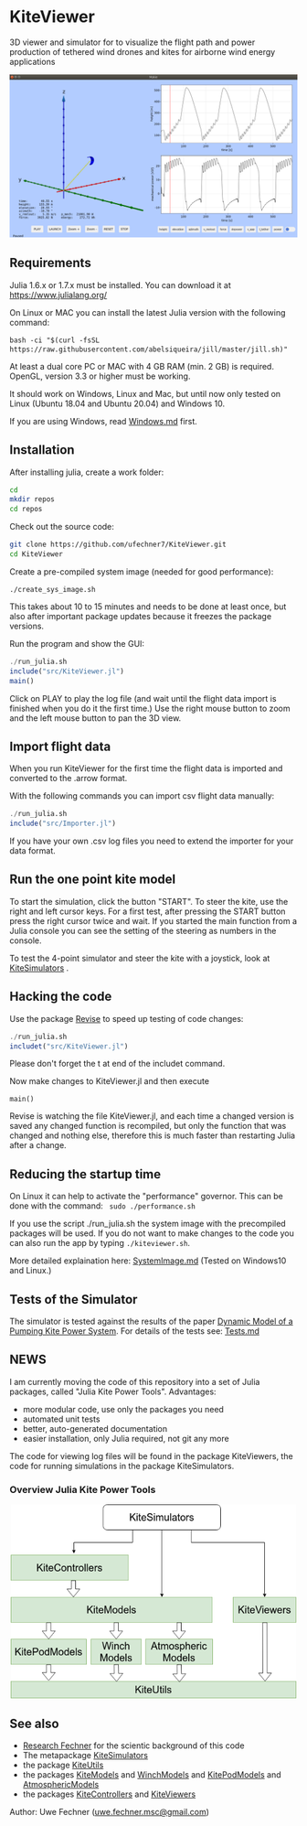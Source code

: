 # KiteViewer
3D viewer and simulator for to visualize the flight path and power production of tethered wind drones and kites for airborne wind energy applications

<p align="center"><img src="./doc/KiteViewer.png" /></p>

## Requirements

Julia 1.6.x or 1.7.x must be installed. You can download it at https://www.julialang.org/

On Linux or MAC you can install the latest Julia version with the following command:
```
bash -ci "$(curl -fsSL https://raw.githubusercontent.com/abelsiqueira/jill/master/jill.sh)"
```

At least a dual core PC or MAC with 4 GB RAM (min. 2 GB) is required. 
OpenGL, version 3.3 or higher must be working.

It should work on Windows, Linux and Mac, but until now only tested on Linux
(Ubuntu 18.04 and Ubuntu 20.04) and Windows 10.

If you are using Windows, read [Windows.md](./doc/Windows.md) first.

## Installation

After installing julia, create a work folder:

```Bash
cd
mkdir repos
cd repos
```
Check out the source code:
```Bash
git clone https://github.com/ufechner7/KiteViewer.git
cd KiteViewer
```

Create a pre-compiled system image (needed for good performance):
```
./create_sys_image.sh
```
This takes about 10 to 15 minutes and needs to be done at least once, but also after important package updates because it freezes the package versions.


Run the program and show the GUI:

```Julia
./run_julia.sh
include("src/KiteViewer.jl")
main()
```

Click on PLAY to play the log file (and wait until the flight data import is finished when you do it the first time.) Use the right mouse button to zoom and the left mouse button to pan the 3D view. 

## Import flight data
When you run KiteViewer for the first time the flight data is imported
and converted to the .arrow format.

With the following commands you can import csv flight data manually:
```Julia
./run_julia.sh
include("src/Importer.jl")
```
If you have your own .csv log files you need to extend the importer
for your data format.

## Run the one point kite model
To start the simulation, click the button "START". To steer the kite, use the right and left cursor keys.
For a first test, after pressing the START button press the right cursor twice and wait. If you started the main function
from a Julia console you can see the setting of the steering as numbers in the console.

To test the 4-point simulator and steer the kite with a joystick, look at [KiteSimulators](https://github.com/aenarete/KiteSimulators) .

## Hacking the code
Use the package [Revise](https://timholy.github.io/Revise.jl/stable/) to speed up testing of code changes:
```Julia
./run_julia.sh
includet("src/KiteViewer.jl")
```
Please don't forget the t at end of the includet command.

Now make changes to KiteViewer.jl and then execute
```
main()
```
Revise is watching the file KiteViewer.jl, and each time a changed version is saved any changed function is recompiled, but only the function that was changed and nothing else, therefore this is much faster than restarting Julia after a change.

## Reducing the startup time
On Linux it can help to activate the "performance" governor. This can be done with the command: ``` sudo ./performance.sh```

If you use the script ./run_julia.sh the system image with the precompiled packages will be used.
If you do not want to make changes to the code you can also run the app by typing ```./kiteviewer.sh```.

More detailed explaination here: [SystemImage.md](./doc/SystemImage.md)
(Tested on Windows10 and Linux.)

## Tests of the Simulator
The simulator is tested against the results of the paper [Dynamic Model of a Pumping Kite Power System](http://arxiv.org/abs/1406.6218). For details of the tests see:  [Tests.md](./doc/Tests.md)

## NEWS
I am currently moving the code of this repository into a set of Julia packages, called "Julia Kite Power Tools". Advantages:
- more modular code, use only the packages you need
- automated unit tests
- better, auto-generated documentation
- easier installation, only Julia required, not git any more

The code for viewing log files will be found in the package KiteViewers, the code for running simulations in the package KiteSimulators.

### Overview Julia Kite Power Tools
<p align="center"><img src="./doc/kite_power_tools.png" width="500" /></p>



## See also
- [Research Fechner](https://research.tudelft.nl/en/publications/?search=Uwe+Fechner&pageSize=50&ordering=rating&descending=true) for the scientic background of this code
- The metapackage [KiteSimulators](https://github.com/aenarete/KiteSimulators)
- the package [KiteUtils](https://github.com/ufechner7/KiteUtils.jl)
- the packages  [KiteModels](https://github.com/ufechner7/KiteModels.jl) and [WinchModels](https://github.com/aenarete/WinchModels.jl) and [KitePodModels](https://github.com/aenarete/KitePodModels.jl) and [AtmosphericModels](https://github.com/aenarete/AtmosphericModels.jl)
- the packages [KiteControllers](https://github.com/aenarete/KiteControllers.jl) and [KiteViewers](https://github.com/aenarete/KiteViewers.jl)


Author: Uwe Fechner (uwe.fechner.msc@gmail.com)

